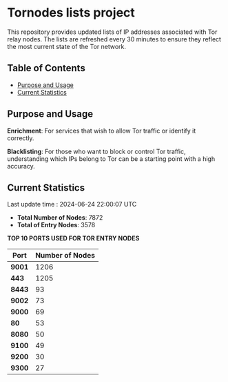 # Tornodes lists project

This repository provides updated lists of IP addresses associated with Tor relay nodes. The lists are refreshed every 30 minutes to ensure they reflect the most current state of the Tor network.

## Table of Contents

- [Purpose and Usage](#purpose-and-usage)
- [Current Statistics](#current-statistics)


## Purpose and Usage

**Enrichment**: For services that wish to allow Tor traffic or identify it correctly.

**Blacklisting**: For those who want to block or control Tor traffic, understanding which IPs belong to Tor can be a starting point with a high accuracy.

## Current Statistics

Last update time : 2024-06-24 22:00:07 UTC

- **Total Number of Nodes**: 7872
- **Total of Entry Nodes**: 3578

**TOP 10 PORTS USED FOR TOR ENTRY NODES**

| **Port** | **Number of Nodes** |
|------|-----------------|
| **9001**   | 1206  |
| **443**   | 1205  |
| **8443**   | 93  |
| **9002**   | 73  |
| **9000**   | 69  |
| **80**   | 53  |
| **8080**   | 50  |
| **9100**   | 49  |
| **9200**   | 30  |
| **9300**   | 27  |

